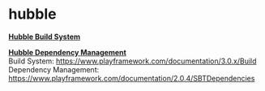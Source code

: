 # hubble

<u><b>Hubble Build System</b></u>
<br>

<u><b>Hubble Dependency Management</b></u><br>
Build System: https://www.playframework.com/documentation/3.0.x/Build<br>
Dependency Management: https://www.playframework.com/documentation/2.0.4/SBTDependencies
